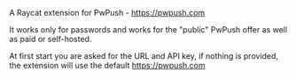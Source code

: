 A Raycat extension for PwPush - https://pwpush.com

It works only for passwords and works for the "public" PwPush offer as well as paid or self-hosted.

At first start you are asked for the URL and API key, if nothing is provided, the extension will use the default https://pwpush.com


